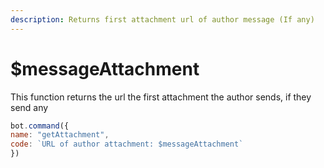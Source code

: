 ```yaml
---
description: Returns first attachment url of author message (If any)
---
```


# $messageAttachment

This function returns the url the first attachment the author sends, if they send any

```javascript
bot.command({
name: "getAttachment",
code: `URL of author attachment: $messageAttachment`
})
```
